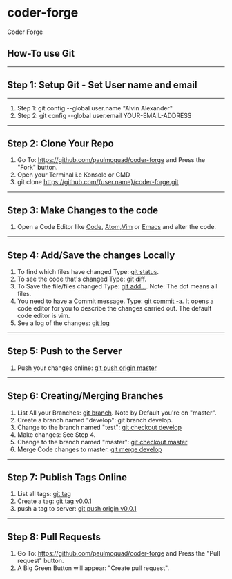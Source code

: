 # coder-forge
Coder Forge

## How-To use Git
----
## Step 1: Setup Git - Set User name and email
----
1. Step 1: git config --global user.name "Alvin Alexander"
2. Step 2: git config --global user.email YOUR-EMAIL-ADDRESS
----
## Step 2: Clone Your Repo
1. Go To: https://github.com/paulmcquad/coder-forge and Press the "Fork" button.
2. Open your Terminal i.e Konsole or CMD
3. git clone https://github.com/{user.name}/coder-forge.git
----
## Step 3: Make Changes to the code
1. Open a Code Editor like [Code](https://code.visualstudio.com/), [Atom](https://atom.io/),[Vim](https://www.vim.org/download.php) or [Emacs](https://www.gnu.org/software/emacs/) and alter the code.
----
## Step 4: Add/Save the changes Locally
1. To find which files have changed Type: [git status](https://git-scm.com/docs/git-status).
2. To see the code that's changed Type: [git diff](https://git-scm.com/docs/git-diff).
3. To Save the file/files changed Type: [git add . ](https://git-scm.com/docs/git-add). Note: The dot means all files.
4. You need to have a Commit message. Type: [git commit -a](https://git-scm.com/docs/git-commit). It opens a code editor for you to describe the changes carried out. The default code editor is vim.
5. See a log of the changes: [git log](https://git-scm.com/docs/git-log)
----
## Step 5: Push to the Server
1. Push your changes online: [git push origin master](https://git-scm.com/docs/git-push)
----
## Step 6: Creating/Merging Branches
1. List All your Branches: [git branch](https://git-scm.com/docs/git-branch). Note by Default you're on "master".
2. Create a branch named "develop": git branch develop.
3. Change to the branch named "test": [git checkout develop](https://git-scm.com/docs/git-checkout)
4. Make changes: See Step 4.
5. Change to the branch named "master": [git checkout master](https://git-scm.com/docs/git-checkout)
6. Merge Code changes to master. [git merge develop](https://git-scm.com/docs/git-merge)
----
## Step 7: Publish Tags Online
1. List all tags: [git tag](https://git-scm.com/docs/git-tag)
2. Create a tag: [git tag v0.0.1](https://git-scm.com/docs/git-tag)
3. push a tag to server: [git push origin v0.0.1](https://git-scm.com/docs/git-tag)
----
## Step 8: Pull Requests
1. Go To: https://github.com/paulmcquad/coder-forge and Press the "Pull request" button.
2. A Big Green Button will appear: "Create pull request".